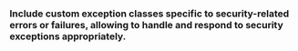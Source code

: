 ### Include custom exception classes specific to security-related errors or failures, allowing to handle and respond to security exceptions appropriately.